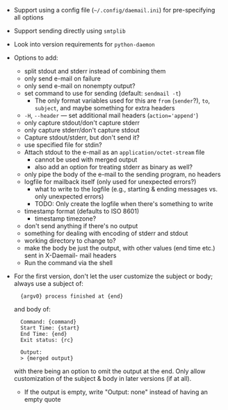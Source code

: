 - Support using a config file (`~/.config/daemail.ini`) for pre-specifying all
  options
- Support sending directly using `smtplib`
- Look into version requirements for `python-daemon`

- Options to add:
    - split stdout and stderr instead of combining them
    - only send e-mail on failure
    - only send e-mail on nonempty output?
    - set command to use for sending (default: `sendmail -t`)
        - The only format variables used for this are `from` (`sender`?), `to`,
          `subject`, and maybe something for extra headers
    - `-H`, `--header` — set additional mail headers (`action='append'`)
    - only capture stdout/don't capture stderr
    - only capture stderr/don't capture stdout
    - Capture stdout/stderr, but don't send it?
    - use specified file for stdin?
    - Attach stdout to the e-mail as an `application/octet-stream` file
        - cannot be used with merged output
        - also add an option for treating stderr as binary as well?
    - only pipe the body of the e-mail to the sending program, no headers
    - logfile for mailback itself (only used for unexpected errors?)
        - what to write to the logfile (e.g., starting & ending messages vs.
          only unexpected errors)
        - TODO: Only create the logfile when there's something to write
    - timestamp format (defaults to ISO 8601)
        - timestamp timezone?
    - don't send anything if there's no output
    - something for dealing with encoding of stderr and stdout
    - working directory to change to?
    - make the body be just the output, with other values (end time etc.) sent
      in X-Daemail- mail headers
    - Run the command via the shell

- For the first version, don't let the user customize the subject or body;
  always use a subject of:

        {argv0} process finished at {end}

    and body of:

        Command: {command}
        Start Time: {start}
        End Time: {end}
        Exit status: {rc}

        Output:
        > {merged output}

    with there being an option to omit the output at the end.  Only allow
    customization of the subject & body in later versions (if at all).

    - If the output is empty, write "Output: none" instead of having an empty
      quote
